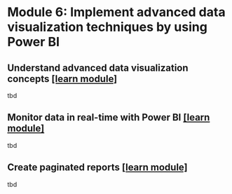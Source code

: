 # Module 6: Implement advanced data visualization techniques by using Power BI

## Understand advanced data visualization concepts [[learn module]](https://learn.microsoft.com/training/modules/understand-advanced-data-visualization-concepts)

tbd

## Monitor data in real-time with Power BI [[learn module]](https://learn.microsoft.com/training/modules/monitor-data-real-time-power-bi)

tbd

## Create paginated reports [[learn module]](https://learn.microsoft.com/training/modules/create-paginated-reports-power-bi)

tbd
